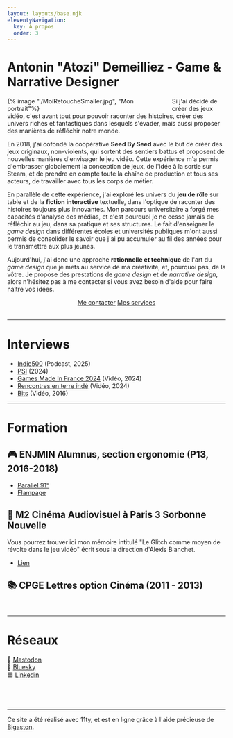 ```yaml
---
layout: layouts/base.njk
eleventyNavigation:
  key: À propos
  order: 3
---
```


# Antonin "Atozi" Demeilliez - Game & Narrative Designer

<div style = max-width:800px> 
<div style="max-width:350px;float :left; padding-right:30px">{% image "./MoiRetoucheSmaller.jpg", "Mon portrait"%}</div>  




Si j'ai décidé de créer des jeux vidéo, c'est avant tout pour pouvoir raconter des histoires, créer des univers riches et fantastiques dans lesquels s'évader, mais aussi proposer des manières de réfléchir notre monde.

En 2018, j'ai cofondé la coopérative **Seed By Seed** avec le but de créer des jeux originaux, non-violents, qui sortent des sentiers battus et proposent de nouvelles manières d'envisager le jeu vidéo. Cette expérience m'a permis d'embrasser globalement la conception de jeux, de l'idée à la sortie sur Steam, et de prendre en compte toute la chaîne de production et tous ses acteurs, de travailler avec tous les corps de métier.

En parallèle de cette expérience, j'ai exploré les univers du **jeu de rôle** sur table et de la **fiction interactive** textuelle, dans l'optique de raconter des histoires toujours plus innovantes. Mon parcours universitaire a forgé mes capacités d'analyse des médias, et c'est pourquoi je ne cesse jamais de réfléchir au jeu, dans sa pratique et ses structures. Le fait d'enseigner le *game design* dans différentes écoles et universités publiques m'ont aussi permis de consolider le savoir que j'ai pu accumuler au fil des années pour le transmettre aux plus jeunes.

Aujourd'hui, j'ai donc une approche **rationnelle et technique** de l'art du *game design* que je mets au service de ma créativité, et, pourquoi pas, de la vôtre. Je propose des prestations de *game design* et de *narrative design*, alors n'hésitez pas à me contacter si vous avez besoin d'aide pour faire naître vos idées.

<div style="text-align: center;">
    <a href="mailto:antonin.demeilliez@proton.me" class="button" target="_blank" >Me contacter</a>
    <a href="/AntoninDemeilliez_Plaquette.pdf" class="button" >Mes services</a> </br></br>
</div>
<hr class="solid">

# Interviews
- <a href="https://indie500.lepodcast.fr/jump-the-track-le-visual-novel-qui-croise-le-pachinko-slash-indie-500" target="_blank" >Indie500</a> (Podcast, 2025)
- <a href="https://playstationinside.fr/conversation-interview-antonin-demeilliez-narrative-designer-baladins" target="_blank">PSI</a> (2024)
- <a href="https://www.youtube.com/watch?v=DFAFH3VBrew" target="_blank">Games Made In France 2024</a> (Vidéo, 2024)
- <a href="https://www.youtube.com/watch?v=P0RLX5tf5Aw" target="_blank">Rencontres en terre indé</a> (Vidéo, 2024)
- <a href="https://www.youtube.com/watch?v=SS3dWnlpCYQ" target="_blank">Bits</a> (Vidéo, 2016)

<hr class="solid">

# Formation

## 🎮 ENJMIN Alumnus, section ergonomie (P13, 2016-2018)
+ <a href="https://www.facebook.com/Parallel91" target="_blank">Parallel 91°</a>  
+ <a href="https://zeantwan.itch.io/flampage" target="_blank">Flampage</a>

## 👾 M2 Cinéma Audiovisuel à Paris 3 Sorbonne Nouvelle
Vous pourrez trouver ici mon mémoire intitulé "Le Glitch comme moyen de révolte dans le jeu vidéo" écrit sous la direction d'Alexis Blanchet.
+ <a href="https://www.academia.edu/29652147/Le_Glitch_comme_moyen_de_r%C3%A9volte_dans_le_jeu_vid%C3%A9o_M%C3%A9moire_Antonin_Demeilliez_pdf" target="_blank">Lien</a>

## 📚 CPGE Lettres option Cinéma (2011 - 2013)

 </br>

<hr class="solid">

# Réseaux

🐘 <a href="https://mastodon.gamedev.place/@atozi" target="_blank">Mastodon</a> </br>
🦋 <a href="https://bsky.app/profile/atozi.bsky.social" target="_blank">Bluesky</a> </br>
🟦 <a href="https://www.linkedin.com/in/antonin-demeilliez/" target="_blank">Linkedin</a> </br>
</br>
</br>
</br>
<hr class="solid">

<p class="footer-note">Ce site a été réalisé avec 11ty, et est en ligne grâce à l'aide précieuse de <a href="https://bigaston.me/" target="_blank">Bigaston</a>.</p>

</div>


